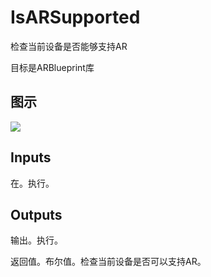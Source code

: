 # IsARSupported

检查当前设备是否能够支持AR

目标是ARBlueprint库

## 图示

![]($-20221218-17574043.png)

## Inputs

在。执行。 

## Outputs

输出。执行。

返回值。布尔值。检查当前设备是否可以支持AR。
